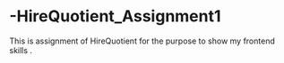 # -HireQuotient_Assignment1
This is assignment of  HireQuotient for the purpose to show my frontend skills .
